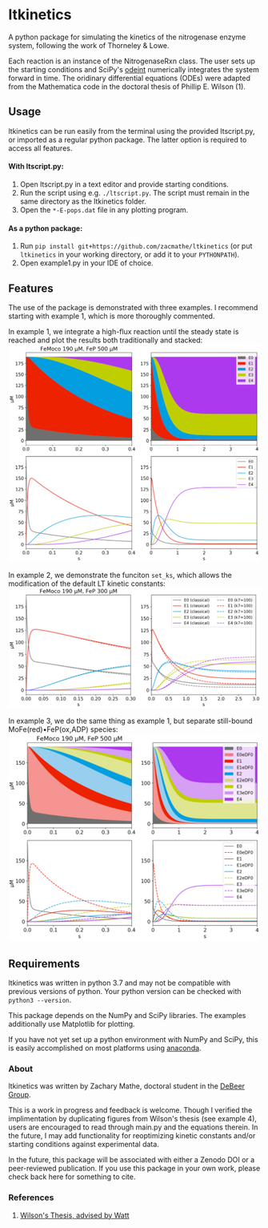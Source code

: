 # ltkinetics
A python package for simulating the kinetics of the nitrogenase enzyme system, following the work of Thorneley & Lowe. 

Each reaction is an instance of the NitrogenaseRxn class. 
The user sets up the starting conditions and SciPy's [odeint](https://docs.scipy.org/doc/scipy/reference/generated/scipy.integrate.odeint.html) numerically integrates the system forward in time. 
The oridinary differential equations (ODEs) were adapted from the Mathematica code in the doctoral thesis of Phillip E. Wilson (1).


## Usage
ltkinetics can be run easily from the terminal using the provided ltscript.py, or imported as a regular python package. The latter option is required to access all features. 

#### With ltscript.py:
1. Open ltscript.py in a text editor and provide starting conditions.
2. Run the script using e.g. `./ltscript.py`. The script must remain in the same directory as the ltkinetics folder. 
3. Open the `*-E-pops.dat` file in any plotting program.

#### As a python package:
1. Run `pip install git+https://github.com/zacmathe/ltkinetics` (or put `ltkinetics` in your working directory, or add it to your `PYTHONPATH`). 
2. Open example1.py in your IDE of choice.


## Features
The use of the package is demonstrated with three examples. I recommend starting with example 1, which is more thoroughly commented.

In example 1, we integrate a high-flux reaction until the steady state is reached and plot the results both traditionally and stacked:
![ex1-result1](examples/ex1-result1.png)

In example 2, we demonstrate the funciton `set_ks`, which allows the modification of the default LT kinetic constants:
![ex2-result1](examples/ex2-result1.png)

In example 3, we do the same thing as example 1, but separate still-bound MoFe(red)•FeP(ox,ADP) species:
![ex3-result1](examples/ex3-result1.png)


## Requirements
ltkinetics was written in python 3.7 and may not be compatible with previous versions of python. Your python version can be checked with `python3 --version`.

This package depends on the NumPy and SciPy libraries. The examples additionally use Matplotlib for plotting. 

If you have not yet set up a python environment with NumPy and SciPy, this is easily accomplished on most platforms using [anaconda](https://docs.anaconda.com/anaconda/install/).


### About
ltkinetics was written by Zachary Mathe, doctoral student in the [DeBeer Group](https://cec.mpg.de/1/research/1087/prof-dr-serena-debeer/). 

This is a work in progress and feedback is welcome. Though I verified the implimentation by duplicating figures from Wilson's thesis (see example 4), users are encouraged to read through main.py and the equations therein. In the future, I may add functionality for reoptimizing kinetic constants and/or starting conditions against experimental data.

In the future, this package will be associated with either a Zenodo DOI or a peer-reviewed publication. If you use this package in your own work, please check back here for something to cite.


### References
1. [Wilson's Thesis, advised by Watt](https://scholarsarchive.byu.edu/etd/516/)
